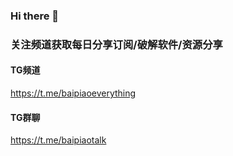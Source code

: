 ### Hi there 👋

### 关注频道获取每日分享订阅/破解软件/资源分享

#### TG频道   
https://t.me/baipiaoeverything

#### TG群聊   
https://t.me/baipiaotalk

